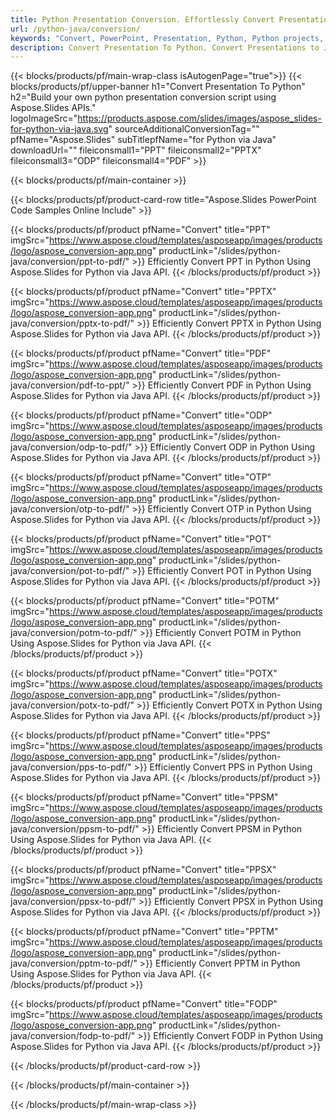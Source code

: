 ```yaml
---
title: Python Presentation Conversion. Effortlessly Convert Presentations using Aspose.Slides.
url: /python-java/conversion/
keywords: "Convert, PowerPoint, Presentation, Python, Python projects, Python libraries, PDF, Convert to PDF, PPT to PDF"
description: Convert Presentation To Python. Convert Presentations to JPG, PNG, HTML and other formats using Aspose.Slides. 
---
```


{{< blocks/products/pf/main-wrap-class isAutogenPage="true">}}
{{< blocks/products/pf/upper-banner h1="Convert Presentation To Python" h2="Build your own python presentation conversion script using Aspose.Slides APIs." logoImageSrc="https://products.aspose.com/slides/images/aspose_slides-for-python-via-java.svg" sourceAdditionalConversionTag="" pfName="Aspose.Slides" subTitlepfName="for Python via Java" downloadUrl="" fileiconsmall1="PPT" fileiconsmall2="PPTX" fileiconsmall3="ODP" fileiconsmall4="PDF" >}}

{{< blocks/products/pf/main-container >}}

{{< blocks/products/pf/product-card-row title="Aspose.Slides PowerPoint Code Samples Online Include" >}}

{{< blocks/products/pf/product pfName="Convert" title="PPT" imgSrc="https://www.aspose.cloud/templates/asposeapp/images/products/logo/aspose_conversion-app.png" productLink="/slides/python-java/conversion/ppt-to-pdf/" >}}
Efficiently Convert PPT in Python Using Aspose.Slides for Python via Java API.
{{< /blocks/products/pf/product >}}
{{< blocks/products/pf/product pfName="Convert" title="PPTX" imgSrc="https://www.aspose.cloud/templates/asposeapp/images/products/logo/aspose_conversion-app.png" productLink="/slides/python-java/conversion/pptx-to-pdf/" >}}
Efficiently Convert PPTX in Python Using Aspose.Slides for Python via Java API.
{{< /blocks/products/pf/product >}}
{{< blocks/products/pf/product pfName="Convert" title="PDF" imgSrc="https://www.aspose.cloud/templates/asposeapp/images/products/logo/aspose_conversion-app.png" productLink="/slides/python-java/conversion/pdf-to-ppt/" >}}
Efficiently Convert PDF in Python Using Aspose.Slides for Python via Java API.
{{< /blocks/products/pf/product >}}
{{< blocks/products/pf/product pfName="Convert" title="ODP" imgSrc="https://www.aspose.cloud/templates/asposeapp/images/products/logo/aspose_conversion-app.png" productLink="/slides/python-java/conversion/odp-to-pdf/" >}}
Efficiently Convert ODP in Python Using Aspose.Slides for Python via Java API.
{{< /blocks/products/pf/product >}}
{{< blocks/products/pf/product pfName="Convert" title="OTP" imgSrc="https://www.aspose.cloud/templates/asposeapp/images/products/logo/aspose_conversion-app.png" productLink="/slides/python-java/conversion/otp-to-pdf/" >}}
Efficiently Convert OTP in Python Using Aspose.Slides for Python via Java API.
{{< /blocks/products/pf/product >}}
{{< blocks/products/pf/product pfName="Convert" title="POT" imgSrc="https://www.aspose.cloud/templates/asposeapp/images/products/logo/aspose_conversion-app.png" productLink="/slides/python-java/conversion/pot-to-pdf/" >}}
Efficiently Convert POT in Python Using Aspose.Slides for Python via Java API.
{{< /blocks/products/pf/product >}}
{{< blocks/products/pf/product pfName="Convert" title="POTM" imgSrc="https://www.aspose.cloud/templates/asposeapp/images/products/logo/aspose_conversion-app.png" productLink="/slides/python-java/conversion/potm-to-pdf/" >}}
Efficiently Convert POTM in Python Using Aspose.Slides for Python via Java API.
{{< /blocks/products/pf/product >}}
{{< blocks/products/pf/product pfName="Convert" title="POTX" imgSrc="https://www.aspose.cloud/templates/asposeapp/images/products/logo/aspose_conversion-app.png" productLink="/slides/python-java/conversion/potx-to-pdf/" >}}
Efficiently Convert POTX in Python Using Aspose.Slides for Python via Java API.
{{< /blocks/products/pf/product >}}
{{< blocks/products/pf/product pfName="Convert" title="PPS" imgSrc="https://www.aspose.cloud/templates/asposeapp/images/products/logo/aspose_conversion-app.png" productLink="/slides/python-java/conversion/pps-to-pdf/" >}}
Efficiently Convert PPS in Python Using Aspose.Slides for Python via Java API.
{{< /blocks/products/pf/product >}}
{{< blocks/products/pf/product pfName="Convert" title="PPSM" imgSrc="https://www.aspose.cloud/templates/asposeapp/images/products/logo/aspose_conversion-app.png" productLink="/slides/python-java/conversion/ppsm-to-pdf/" >}}
Efficiently Convert PPSM in Python Using Aspose.Slides for Python via Java API.
{{< /blocks/products/pf/product >}}
{{< blocks/products/pf/product pfName="Convert" title="PPSX" imgSrc="https://www.aspose.cloud/templates/asposeapp/images/products/logo/aspose_conversion-app.png" productLink="/slides/python-java/conversion/ppsx-to-pdf/" >}}
Efficiently Convert PPSX in Python Using Aspose.Slides for Python via Java API.
{{< /blocks/products/pf/product >}}
{{< blocks/products/pf/product pfName="Convert" title="PPTM" imgSrc="https://www.aspose.cloud/templates/asposeapp/images/products/logo/aspose_conversion-app.png" productLink="/slides/python-java/conversion/pptm-to-pdf/" >}}
Efficiently Convert PPTM in Python Using Aspose.Slides for Python via Java API.
{{< /blocks/products/pf/product >}}
{{< blocks/products/pf/product pfName="Convert" title="FODP" imgSrc="https://www.aspose.cloud/templates/asposeapp/images/products/logo/aspose_conversion-app.png" productLink="/slides/python-java/conversion/fodp-to-pdf/" >}}
Efficiently Convert FODP in Python Using Aspose.Slides for Python via Java API.
{{< /blocks/products/pf/product >}}


{{< /blocks/products/pf/product-card-row >}}

{{< /blocks/products/pf/main-container >}}
    
{{< /blocks/products/pf/main-wrap-class >}}